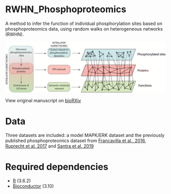 # RWHN_Phosphoproteomics
A method to infer the function of individual phosphorylation sites based on phosphoproteomics data, using random walks on heterogeneous networks (RWHN).

![Figure 1](figure/Figure1.png?raw=true "Title")
 
 View original manuscript on [bioRXiv](https://www.biorxiv.org/content/10.1101/2020.08.25.266072v1)
 
# Data
Three datasets are included: a model MAPK/ERK dataset and the previously published phosphoproteomics dataset from [Francavilla et al., 2016](https://www.nature.com/articles/nsmb.3218),  [Ruprecht et al. 2017](https://cancerres.aacrjournals.org/node/336088.full) and [Santra et al. 2019](https://www.cell.com/cell-reports/fulltext/S2211-1247(19)30209-8)

# Required dependencies
* [R](https://www.r-project.org/) (3.6.2)
* [Bioconductor](https://www.bioconductor.org/) (3.10)
